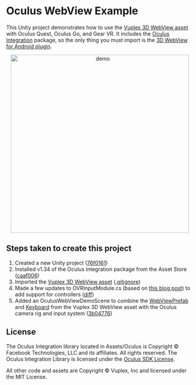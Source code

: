 # Oculus WebView Example

This Unity project demonstrates how to use the [Vuplex 3D WebView asset](https://developer.vuplex.com/webview/overview) with Oculus Quest, Oculus Go, and Gear VR. It includes the [Oculus Integration](https://assetstore.unity.com/packages/tools/integration/oculus-integration-82022) package, so the only thing you must import is the [3D WebView for Android plugin](https://assetstore.unity.com/packages/tools/gui/3d-webview-for-android-137030).

<p align="center">
  <img alt="demo" src="./demo.gif" width="480">
</p>

## Steps taken to create this project

1. Created a new Unity project ([76f0161](https://github.com/vuplex/oculus-webview-example/commit/76f01610414b97a6bd1574a40b58eee503725014))
2. Installed v1.34 of the Oculus Integration package from the Asset Store ([caaf006](https://github.com/vuplex/oculus-webview-example/commit/caaf006fb79ca2ade5b80946175b13fb10b7707a))
3. Imported the [Vuplex 3D WebView asset](https://developer.vuplex.com/webview/overview) ([.gitignore](https://github.com/vuplex/oculus-webview-example/blob/69d404181ba188937c124d154d7b1eab6173f609/.gitignore#L62))
4. Made a few updates to OVRInputModule.cs (based on [this blog post](https://developer.oculus.com/blog/adding-gear-vr-controller-support-to-the-unity-vr-samples/)) to add support for controllers ([diff](https://github.com/vuplex/oculus-webview-example/compare/caaf006fb79ca2ade5b80946175b13fb10b7707a...master#diff-93e3a5aae2911095791d5ebd91bbb75dR27))
5. Added an OculusWebViewDemoScene to combine the [WebViewPrefab](https://developer.vuplex.com/webview/WebViewPrefab) and [Keyboard](https://developer.vuplex.com/webview/Keyboard) from the Vuplex 3D WebView asset with the Oculus camera rig and input system ([3b04776](https://github.com/vuplex/oculus-webview-example/commit/3b04776a265b7431518892af779af92aff5cdd43#diff-149997e6ff04f2f79b8a812b1ba2fb9aR1))

## License

The Oculus Integration library located in Assets/Oculus is Copyright © Facebook Technologies, LLC and its affiliates. All rights reserved. The Oculus Integration Library is licensed under the [Oculus SDK License](https://developer.oculus.com/licenses/sdk-3.5/).

All other code and assets are Copyright © Vuplex, Inc and licensed under the MIT License.
